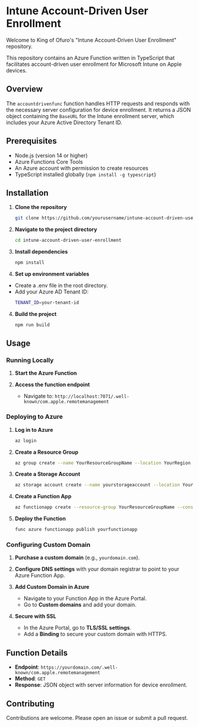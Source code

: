 # Intune Account-Driven User Enrollment

Welcome to King of Ofuro's "Intune Account-Driven User Enrollment" repository.

This repository contains an Azure Function written in TypeScript that facilitates account-driven user enrollment for Microsoft Intune on Apple devices.

## Overview

The `accountdrivenfunc` function handles HTTP requests and responds with the necessary server configuration for device enrollment. It returns a JSON object containing the `BaseURL` for the Intune enrollment server, which includes your Azure Active Directory Tenant ID.


## Prerequisites

- Node.js (version 14 or higher)
- Azure Functions Core Tools
- An Azure account with permission to create resources
- TypeScript installed globally (`npm install -g typescript`)

## Installation

1. **Clone the repository**
   ```bash
   git clone https://github.com/yourusername/intune-account-driven-user-enrollment.git

2. **Navigate to the project directory**
   ```bash
   cd intune-account-driven-user-enrollment

3. **Install dependencies**
   ```bash
   npm install

4. **Set up environment variables**
- Create a .env file in the root directory.
- Add your Azure AD Tenant ID:
   ```bash
   TENANT_ID=your-tenant-id


4. **Build the project**
   ```bash
   npm run build

## Usage

### Running Locally

1. **Start the Azure Function**

2. **Access the function endpoint**

   - Navigate to: `http://localhost:7071/.well-known/com.apple.remotemanagement`

### Deploying to Azure

1. **Log in to Azure**
   ```bash
   az login
   
2. **Create a Resource Group**
   ```bash
   az group create --name YourResourceGroupName --location YourRegion
   
3. **Create a Storage Account**
   ```bash
   az storage account create --name yourstorageaccount --location YourRegion --resource-group YourResourceGroupName --sku Standard_LRS --allow-blob-public-access false
   
4. **Create a Function App**
   ```bash
   az functionapp create --resource-group YourResourceGroupName --consumption-plan-location YourRegion --runtime node --runtime-version 18 --functions-version 4 --name yourfunctionapp --storage-account yourstorageaccount
   
5. **Deploy the Function**
   ```bash
   func azure functionapp publish yourfunctionapp
   
### Configuring Custom Domain

1. **Purchase a custom domain** (e.g., `yourdomain.com`).

2. **Configure DNS settings** with your domain registrar to point to your Azure Function App.

3. **Add Custom Domain in Azure**

   - Navigate to your Function App in the Azure Portal.
   - Go to **Custom domains** and add your domain.

4. **Secure with SSL**

   - In the Azure Portal, go to **TLS/SSL settings**.
   - Add a **Binding** to secure your custom domain with HTTPS.

## Function Details

- **Endpoint**: `https://yourdomain.com/.well-known/com.apple.remotemanagement`
- **Method**: `GET`
- **Response**: JSON object with server information for device enrollment.

## Contributing

Contributions are welcome. Please open an issue or submit a pull request.



  
